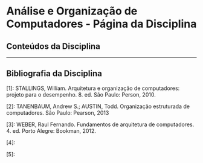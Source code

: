 # Análise e Organização de Computadores - Página da Disciplina
## Conteúdos da Disciplina

---
## Bibliografia da Disciplina
[1]: STALLINGS, William. Arquitetura e organização de computadores: projeto para o desempenho. 8. ed. São Paulo: Person, 2010. 

[2]: TANENBAUM, Andrew S.; AUSTIN, Todd. Organização estruturada de computadores. São Paulo: Pearson, 2013

[3]: WEBER, Raul Fernando. Fundamentos de arquitetura de computadores. 4. ed. Porto Alegre: Bookman, 2012.  

[4]: 

[5]: 



